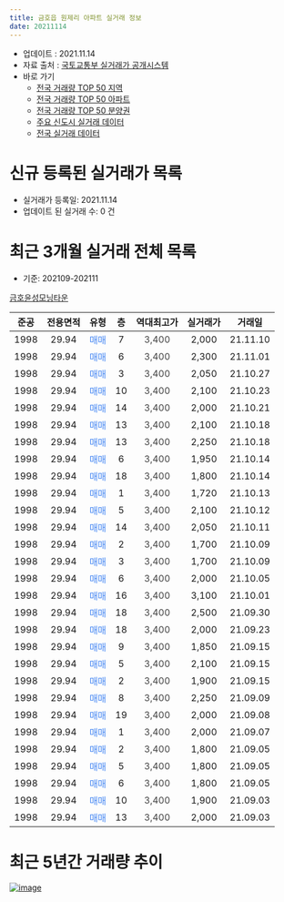 ```yaml
---
title: 금호읍 원제리 아파트 실거래 정보
date: 20211114
---
```


* 업데이트 : 2021.11.14
* 자료 출처 : [국토교통부 실거래가 공개시스템](http://rt.molit.go.kr)
* 바로 가기
    * [전국 거래량 TOP 50 지역](https://apt-info.github.io/apt-trade-info/tr)
    * [전국 거래량 TOP 50 아파트](https://apt-info.github.io/apt-trade-info/ta)
    * [전국 거래량 TOP 50 분양권](https://apt-info.github.io/apt-trade-info/tb)
    * [주요 신도시 실거래 데이터](https://apt-info.github.io/apt-trade-info/newtown)
    * [전국 실거래 데이터](https://apt-info.github.io/apt-trade-info/all)



<script async src="https://pagead2.googlesyndication.com/pagead/js/adsbygoogle.js"></script>
<!-- 기본광고 -->
<ins class="adsbygoogle"
     style="display:block"
     data-ad-client="ca-pub-1142216861245946"
     data-ad-slot="4805727019"
     data-ad-format="auto"
     data-full-width-responsive="true"></ins>
<script>
     (adsbygoogle = window.adsbygoogle || []).push({});
</script>


# 신규 등록된 실거래가 목록

* 실거래가 등록일: 2021.11.14
* 업데이트 된 실거래 수: 0 건




<script async src="https://pagead2.googlesyndication.com/pagead/js/adsbygoogle.js"></script>
<!-- 기본광고 -->
<ins class="adsbygoogle"
     style="display:block"
     data-ad-client="ca-pub-1142216861245946"
     data-ad-slot="4805727019"
     data-ad-format="auto"
     data-full-width-responsive="true"></ins>
<script>
     (adsbygoogle = window.adsbygoogle || []).push({});
</script>


# 최근 3개월 실거래 전체 목록
* 기준: 202109-202111


[금호윤성모닝타운](https://search.naver.com/search.naver?query=%EA%B8%88%ED%98%B8%EC%9C%A4%EC%84%B1%EB%AA%A8%EB%8B%9D%ED%83%80%EC%9A%B4)

|준공|전용면적|유형|층|역대최고가|실거래가|거래일|
|:---:|:---:|:---:|:---:|:---:|:---:|:---:|
|1998|29.94|<span style="color:#4285F3">매매</span>|7|<span style="color:#444444">3,400</span>|2,000|21.11.10|
|1998|29.94|<span style="color:#4285F3">매매</span>|6|<span style="color:#444444">3,400</span>|2,300|21.11.01|
|1998|29.94|<span style="color:#4285F3">매매</span>|3|<span style="color:#444444">3,400</span>|2,050|21.10.27|
|1998|29.94|<span style="color:#4285F3">매매</span>|10|<span style="color:#444444">3,400</span>|2,100|21.10.23|
|1998|29.94|<span style="color:#4285F3">매매</span>|14|<span style="color:#444444">3,400</span>|2,000|21.10.21|
|1998|29.94|<span style="color:#4285F3">매매</span>|13|<span style="color:#444444">3,400</span>|2,100|21.10.18|
|1998|29.94|<span style="color:#4285F3">매매</span>|13|<span style="color:#444444">3,400</span>|2,250|21.10.18|
|1998|29.94|<span style="color:#4285F3">매매</span>|6|<span style="color:#444444">3,400</span>|1,950|21.10.14|
|1998|29.94|<span style="color:#4285F3">매매</span>|18|<span style="color:#444444">3,400</span>|1,800|21.10.14|
|1998|29.94|<span style="color:#4285F3">매매</span>|1|<span style="color:#444444">3,400</span>|1,720|21.10.13|
|1998|29.94|<span style="color:#4285F3">매매</span>|5|<span style="color:#444444">3,400</span>|2,100|21.10.12|
|1998|29.94|<span style="color:#4285F3">매매</span>|14|<span style="color:#444444">3,400</span>|2,050|21.10.11|
|1998|29.94|<span style="color:#4285F3">매매</span>|2|<span style="color:#444444">3,400</span>|1,700|21.10.09|
|1998|29.94|<span style="color:#4285F3">매매</span>|3|<span style="color:#444444">3,400</span>|1,700|21.10.09|
|1998|29.94|<span style="color:#4285F3">매매</span>|6|<span style="color:#444444">3,400</span>|2,000|21.10.05|
|1998|29.94|<span style="color:#4285F3">매매</span>|16|<span style="color:#444444">3,400</span>|3,100|21.10.01|
|1998|29.94|<span style="color:#4285F3">매매</span>|18|<span style="color:#444444">3,400</span>|2,500|21.09.30|
|1998|29.94|<span style="color:#4285F3">매매</span>|18|<span style="color:#444444">3,400</span>|2,000|21.09.23|
|1998|29.94|<span style="color:#4285F3">매매</span>|9|<span style="color:#444444">3,400</span>|1,850|21.09.15|
|1998|29.94|<span style="color:#4285F3">매매</span>|5|<span style="color:#444444">3,400</span>|2,100|21.09.15|
|1998|29.94|<span style="color:#4285F3">매매</span>|2|<span style="color:#444444">3,400</span>|1,900|21.09.15|
|1998|29.94|<span style="color:#4285F3">매매</span>|8|<span style="color:#444444">3,400</span>|2,250|21.09.09|
|1998|29.94|<span style="color:#4285F3">매매</span>|19|<span style="color:#444444">3,400</span>|2,000|21.09.08|
|1998|29.94|<span style="color:#4285F3">매매</span>|1|<span style="color:#444444">3,400</span>|2,000|21.09.07|
|1998|29.94|<span style="color:#4285F3">매매</span>|2|<span style="color:#444444">3,400</span>|1,800|21.09.05|
|1998|29.94|<span style="color:#4285F3">매매</span>|5|<span style="color:#444444">3,400</span>|1,800|21.09.05|
|1998|29.94|<span style="color:#4285F3">매매</span>|6|<span style="color:#444444">3,400</span>|1,800|21.09.05|
|1998|29.94|<span style="color:#4285F3">매매</span>|10|<span style="color:#444444">3,400</span>|1,900|21.09.03|
|1998|29.94|<span style="color:#4285F3">매매</span>|13|<span style="color:#444444">3,400</span>|2,000|21.09.03|



<script async src="https://pagead2.googlesyndication.com/pagead/js/adsbygoogle.js"></script>
<!-- 기본광고 -->
<ins class="adsbygoogle"
     style="display:block"
     data-ad-client="ca-pub-1142216861245946"
     data-ad-slot="4805727019"
     data-ad-format="auto"
     data-full-width-responsive="true"></ins>
<script>
     (adsbygoogle = window.adsbygoogle || []).push({});
</script>


# 최근 5년간 거래량 추이


<div style="width:100%;">
    <canvas id="deal_progress" height="200"></canvas>
</div>

<script>
new Chart(document.getElementById("deal_progress"), {
    type: 'line',
    data: {
        labels: ['16.01','16.02','16.03','16.04','16.05','16.06','16.07','16.08','16.09','16.10','16.11','16.12','17.01','17.02','17.03','17.04','17.05','17.06','17.07','17.08','17.10','17.11','17.12','18.01','18.02','18.03','18.04','18.05','18.06','18.07','18.08','18.09','18.10','18.11','18.12','19.01','19.02','19.03','19.04','19.05','19.06','19.07','19.08','19.09','19.10','19.11','19.12','20.01','20.02','20.03','20.04','20.05','20.06','20.07','20.08','20.09','20.10','20.11','20.12','21.01','21.02','21.03','21.04','21.05','21.06','21.07','21.08','21.09','21.10','21.11'],
        datasets: [{
            label: '매매/분양권',
            data: [12,2,7,5,2,10,9,7,7,1,8,5,8,4,6,7,5,4,8,1,0,13,4,0,2,6,3,10,11,6,3,3,6,7,7,3,4,7,7,5,8,7,9,12,16,13,8,1,4,11,8,9,10,14,4,8,20,14,19,31,14,14,6,19,10,9,9,13,14,2],
            borderColor: "rgba(66, 133, 243, 1)",
            backgroundColor: "rgba(66, 133, 243, 0.05)",
            borderWidth: 1,
            pointRadius: 0,
            fill: false,
            lineTension: 0
        },{
            label: '전/월세',
            data: [0,1,2,3,1,0,0,0,1,1,1,1,1,1,1,0,0,0,1,1,2,0,0,1,2,0,1,0,0,1,2,1,4,4,1,0,0,0,0,3,2,0,0,1,1,1,1,0,0,3,1,0,1,0,1,0,1,2,0,0,0,1,0,0,3,0,0,0,0,0],
            borderColor: "rgba(255, 90, 0, 1)",
            backgroundColor: "rgba(255, 90, 0, 0.05)",
            borderWidth: 1,
            pointRadius: 0,
            fill: false,
            lineTension: 0
        },{
            label: '합계',
            data: [12,3,9,8,3,10,9,7,8,2,9,6,9,5,7,7,5,4,9,2,2,13,4,1,4,6,4,10,11,7,5,4,10,11,8,3,4,7,7,8,10,7,9,13,17,14,9,1,4,14,9,9,11,14,5,8,21,16,19,31,14,15,6,19,13,9,9,13,14,2],
            borderColor: "rgba(0, 0, 0, 1)",
            backgroundColor: "rgba(0, 0, 0, 0.03)",
            borderWidth: 0.1,
            pointRadius: 0,
            fill: true,
            lineTension: 0
        }
        ]
    },
    options: {
        responsive: true,
        title: {
            display: false
        },
        tooltips: {
            mode: 'index',
            intersect: false
        },
        hover: {
            mode: 'nearest',
            intersect: true
        },
        scales: {
            xAxes: [{
                display: true,
                scaleLabel: {
                    display: true,
                    labelString: '년/월'
                }
            }],
            yAxes: [{
                display: true,
                ticks: {
                    suggestedMin: 0,
                },
                scaleLabel: {
                    display: true,
                    labelString: '실거래 수'
                }
            }]
        }
    }
});

</script>


[![image](https://apt-info.github.io/images/2020-01-03-apt-trade-info/1024x500.png)](https://play.google.com/store/apps/details?id=com.aptinfo.apttradeinfo)

